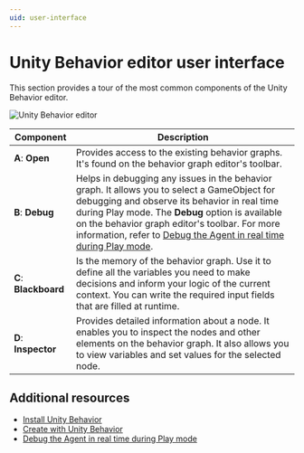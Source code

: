 ```yaml
---
uid: user-interface
---
```


# Unity Behavior editor user interface

This section provides a tour of the most common components of the Unity Behavior editor.

![Unity Behavior editor](Images/behavior-ui.png)

| Component | Description |
| --------- | ----------- |
| **A**: **Open** | Provides access to the existing behavior graphs. It's found on the behavior graph editor's toolbar. |
| **B**: **Debug** | Helps in debugging any issues in the behavior graph. It allows you to select a GameObject for debugging and observe its behavior in real time during Play mode. The **Debug** option is available on the behavior graph editor's toolbar. For more information, refer to [Debug the Agent in real time during Play mode](debug.md). |
| **C**: **Blackboard** | Is the memory of the behavior graph. Use it to define all the variables you need to make decisions and inform your logic of the current context. You can write the required input fields that are filled at runtime. |
| **D**: **Inspector** | Provides detailed information about a node. It enables you to inspect the nodes and other elements on the behavior graph. It also allows you to view variables and set values for the selected node. |

## Additional resources

* [Install Unity Behavior](install-behavior.md)
* [Create with Unity Behavior](get-started.md)
* [Debug the Agent in real time during Play mode](debug.md)
